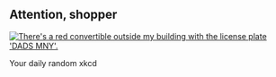 ## Attention, shopper
[![There's a red convertible outside my building with the license plate 'DADS MNY'.](https://imgs.xkcd.com/comics/attention_shopper.jpg)](https://xkcd.com/81/ "There's a red convertible outside my building with the license plate 'DADS MNY'.")

Your daily random xkcd
